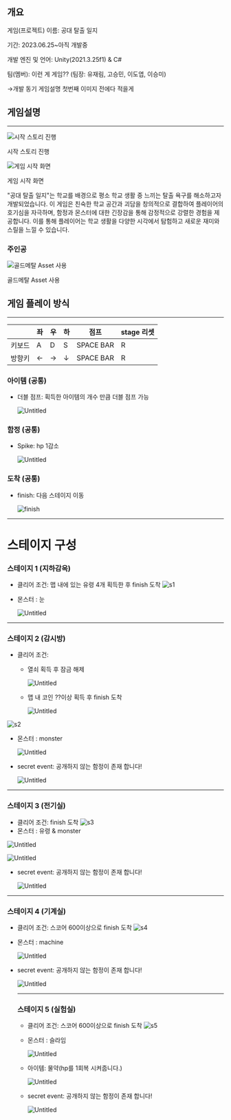 ## 개요

게임(프로젝트) 이름: 공대 탈출 일지

기간: 2023.06.25~아직 개발중 

개발 엔진 및 언어: Unity(2021.3.25f1) & C# 

팀(멤버): 이런 게 게임?? (팀장: 유재림, 고승민, 이도엽, 이승미)

→개발 동기 게임설명 첫번째 이미지 전에다 적을게

## 게임설명

---

![시작 스토리 진행](./Images/kal_intro.png)

시작 스토리 진행

![게임 시작 화면](./Images/kal_roby.png)

게임 시작 화면

"공대 탈출 일지"는 학교를 배경으로 평소 학교 생활 중 느끼는 탈출 욕구를 해소하고자 개발되었습니다. 이 게임은 친숙한 학교 공간과 괴담을 창의적으로 결합하여 플레이어의 호기심을 자극하며, 함정과 몬스터에 대한 긴장감을 통해 감정적으로 강렬한 경험을 제공합니다. 이를 통해 플레이어는 학교 생활을 다양한 시각에서 탐험하고 새로운 재미와 스릴을 느낄 수 있습니다.

### 주인공

![골드메탈 Asset 사용](./Images/kal_stage01_character.png)

골드메탈 Asset 사용

## 게임 플레이 방식

---

|  | 좌 | 우 | 하 | 점프 | stage 리셋 |
| --- | --- | --- | --- | --- | --- |
| 키보드 | A | D | S | SPACE BAR | R |
| 방향키 | ← | → | ↓ | SPACE BAR | R |

### 아이템 (공통)

- 더블 점프: 획득한 아이템의 개수 만큼 더블 점프 가능
    
    ![Untitled](./Images/doubleJump.png)
    

### 함정 (공통)

- Spike: hp 1감소
    
    ![Untitled](./Images/spike.png)
    

### 도착 (공통)

- finish: 다음 스테이지 이동
    
    ![finish](./Images/finish.png)
    
   

---
# 스테이지 구성 

### 스테이지 1 (지하감옥)

- 클리어 조건: 맵 내에 있는 유령 4개 획득한 후 finish 도착
   ![s1](./Images/s1.png)

- 몬스터 : 눈
    
    ![Untitled](%E1%84%8E%E1%85%AC%E1%84%8C%E1%85%A9%E1%86%BC%20%E1%84%92%E1%85%AC%E1%84%8B%E1%85%B4%20!%20(%2009%2009%20)%205b2b2a015f66458fbe947cedf843b6ef/Untitled%2013.png)
    


---

### 스테이지 2 (감시방)

- 클리어 조건:
    - 열쇠 획득 후 잠금 해제
        
        ![Untitled](%E1%84%8E%E1%85%AC%E1%84%8C%E1%85%A9%E1%86%BC%20%E1%84%92%E1%85%AC%E1%84%8B%E1%85%B4%20!%20(%2009%2009%20)%205b2b2a015f66458fbe947cedf843b6ef/Untitled%2022.png)
        
    - 맵 내 코인 ??이상 획득 후 finish 도착
        
        ![Untitled](%E1%84%8E%E1%85%AC%E1%84%8C%E1%85%A9%E1%86%BC%20%E1%84%92%E1%85%AC%E1%84%8B%E1%85%B4%20!%20(%2009%2009%20)%205b2b2a015f66458fbe947cedf843b6ef/Untitled%2023.png)

 ![s2](./Images/s2.png)
        
- 몬스터 : monster
    
    ![Untitled](%E1%84%8E%E1%85%AC%E1%84%8C%E1%85%A9%E1%86%BC%20%E1%84%92%E1%85%AC%E1%84%8B%E1%85%B4%20!%20(%2009%2009%20)%205b2b2a015f66458fbe947cedf843b6ef/Untitled%2024.png)
    

- secret event: 공개하지 않는 함정이 존재 합니다!
    
    ![Untitled](%E1%84%8E%E1%85%AC%E1%84%8C%E1%85%A9%E1%86%BC%20%E1%84%92%E1%85%AC%E1%84%8B%E1%85%B4%20!%20(%2009%2009%20)%205b2b2a015f66458fbe947cedf843b6ef/Untitled%2026.png)
    

---

### 스테이지 3 (전기실)

- 클리어 조건:  finish 도착
 ![s3](./Images/s3.png)
- 몬스터 : 유령 & monster

![Untitled](%E1%84%8E%E1%85%AC%E1%84%8C%E1%85%A9%E1%86%BC%20%E1%84%92%E1%85%AC%E1%84%8B%E1%85%B4%20!%20(%2009%2009%20)%205b2b2a015f66458fbe947cedf843b6ef/Untitled%2027.png)

![Untitled](%E1%84%8E%E1%85%AC%E1%84%8C%E1%85%A9%E1%86%BC%20%E1%84%92%E1%85%AC%E1%84%8B%E1%85%B4%20!%20(%2009%2009%20)%205b2b2a015f66458fbe947cedf843b6ef/Untitled%2024.png)

- secret event: 공개하지 않는 함정이 존재 합니다!
    
    ![Untitled](%E1%84%8E%E1%85%AC%E1%84%8C%E1%85%A9%E1%86%BC%20%E1%84%92%E1%85%AC%E1%84%8B%E1%85%B4%20!%20(%2009%2009%20)%205b2b2a015f66458fbe947cedf843b6ef/Untitled%2026.png)
    

---

### 스테이지 4 (기계실)

- 클리어 조건:  스코어 600이상으로 finish 도착
 ![s4](./Images/s4.png)
- 몬스터 : machine
    
    ![Untitled](%E1%84%8E%E1%85%AC%E1%84%8C%E1%85%A9%E1%86%BC%20%E1%84%92%E1%85%AC%E1%84%8B%E1%85%B4%20!%20(%2009%2009%20)%205b2b2a015f66458fbe947cedf843b6ef/Untitled%2029.png)
    
- secret event: 공개하지 않는 함정이 존재 합니다!
    
    ![Untitled](%E1%84%8E%E1%85%AC%E1%84%8C%E1%85%A9%E1%86%BC%20%E1%84%92%E1%85%AC%E1%84%8B%E1%85%B4%20!%20(%2009%2009%20)%205b2b2a015f66458fbe947cedf843b6ef/Untitled%2026.png)
    
    ---
    
    ### 스테이지 5 (실험실)
    
    - 클리어 조건:  스코어 600이상으로 finish 도착
   ![s5](./Images/s5.png)
    - 몬스터 : 슬라임
        
        ![Untitled](%E1%84%8E%E1%85%AC%E1%84%8C%E1%85%A9%E1%86%BC%20%E1%84%92%E1%85%AC%E1%84%8B%E1%85%B4%20!%20(%2009%2009%20)%205b2b2a015f66458fbe947cedf843b6ef/Untitled%2031.png)
        
    - 아이템: 물약(hp를 1회복 시켜줍니다.)
        
        ![Untitled](%E1%84%8E%E1%85%AC%E1%84%8C%E1%85%A9%E1%86%BC%20%E1%84%92%E1%85%AC%E1%84%8B%E1%85%B4%20!%20(%2009%2009%20)%205b2b2a015f66458fbe947cedf843b6ef/Untitled%2032.png)
        
    - secret event: 공개하지 않는 함정이 존재 합니다!
        
        ![Untitled](%E1%84%8E%E1%85%AC%E1%84%8C%E1%85%A9%E1%86%BC%20%E1%84%92%E1%85%AC%E1%84%8B%E1%85%B4%20!%20(%2009%2009%20)%205b2b2a015f66458fbe947cedf843b6ef/Untitled%2026.png)
        

